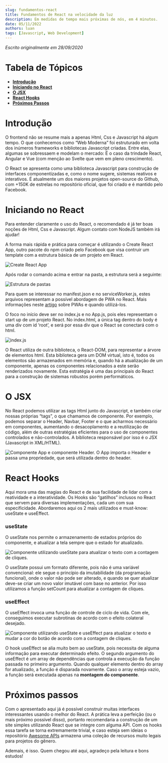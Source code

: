 ```yaml
---
slug: fundamentos-react
title: Fundamentos de React na velocidade da luz
description: Em medidas de tempo mais próximas de nós, em 4 minutos.
date: 05/11/2022
authors: luan
tags: [Javascript, Web Development]
---
```


*Escrito originalmente em 28/09/2020*

# Tabela de Tópicos
- [**Introdução**](#introdução)
- [**Iniciando no React**](#iniciando-no-react)
- [**O JSX**](#o-jsx)
- [**React Hooks**](#react-hooks)
- [**Próximos Passos**](#próximos-passos)

# Introdução
O frontend não se resume mais a apenas Html, Css e Javascript há algum tempo. O que conhecemos como “Web Moderna” foi estruturado em volta dos inúmeros frameworks e bibliotecas Javascript criadas. Entre elas, algumas se sobressaem e modelam o mercado: É o caso da trindade React, Angular e Vue (com menção ao Svelte que vem em pleno crescimento).

O React se apresenta como uma biblioteca Javascript para construção de interfaces componentizadas e, como o nome sugere, sistemas reativos e interativos. É atualmente um dos maiores projetos open-source do Github, com +150K de estrelas no repositório oficial, que foi criado e é mantido pelo Facebook.

# Iniciando no React
Para entender claramente o uso do React, o recomendado é já ter boas noções de Html, Css e Javascript. Algum contato com NodeJS também irá ajudar!

A forma mais rápida e prática para começar é utilizando o Create React App, outro pacote do npm criado pelo Facebook que visa contruir um template com a estrutura básica de um projeto em React.

![Create React App](./fundamentos-react-1.png)

Após rodar o comando acima e entrar na pasta, a estrutura será a seguinte:

![Estrutura de pastas](./fundamentos-react-2.png)

Para quem se interessar no manifest.json e no serviceWorker.js, estes arquivos representam a possível abordagem de PWA no React. Mais informações neste [artigo](https://medium.com/@victoriwakawa/como-transformar-sua-aplica%C3%A7%C3%A3o-reactjs-em-um-pwa-e-ser%C3%A1-que-voc%C3%AA-deve-fazer-isso-567a8552c96d) sobre PWAs e quando utilizá-los.

O foco no início deve ser no index.js e no App.js, pois eles representam o start up de um projeto React. No index.html, a única tag dentro do body é uma div com id ‘root’, e será por essa div que o React se conectará com o html.

![index.js](./fundamentos-react-3.png)

O React utiliza de outra biblioteca, o React-DOM, para representar a árvore de elementos html. Esta biblioteca gera um DOM virtual, isto é, todos os elementos são armazenados em memória e, quando há a atualização de um componente, apenas os componentes relacionados a este serão renderizados novamente. Esta estratégia é uma das principais do React para a construção de sistemas robustos porém performáticos.

# O JSX
No React podemos utilizar as tags Html junto do Javascript, e também criar nossas próprias “tags”, o que chamamos de componente. Por exemplo, podemos separar o Header, Navbar, Footer e o que acharmos necessário em componentes, aumentando o desacoplamento e a reutilização de código, além de outras estratégias eficientes para o uso de componentes controlados e não-controlados. A biblioteca responsável por isso é o JSX (Javascript in XML/HTML).

![Componente App e componente Header. O App importa o Header e passa uma propriedade, que será utilizada dentro do header.](./fundamentos-react-4.png)

# React Hooks
Aqui mora uma das magias do React e de sua facilidade de lidar com a reatividade e a interatividade. Os Hooks são “gatilhos” inclusos no React que servem para diversas implementações, cada um com sua especificidade. Abordaremos aqui os 2 mais utilizados e must-know: useState e useEffect.

### useState

O useState nos permite o armazenamento de estados próprios do componente, e atualizar a tela sempre que o estado for atualizado.

![Componente utilizando useState para atualizar o texto com a contagem de cliques.](./fundamentos-react-5.png)

O useState possui um formato diferente, pois não é uma variável convencional: ele segue o princípio da imutabilidade (da programação funcional), onde o valor não pode ser alterado, e quando se quer atualizar deve-se criar um novo valor imutável com base no anterior. Por isso utilizamos a função setCount para atualizar a contagem de cliques.

### useEffect

O useEffect invoca uma função de controle de ciclo de vida. Com ele, conseguimos executar subrotinas de acordo com o efeito colateral desejado.

![Componente utilizando useState e useEffect para atualizar o texto e mudar a cor do botão de acordo com a contagem de cliques.](./fundamentos-react-6.png)

O hook useEffect se alia muito bem ao useState, pois necessita de alguma informação para executar determinado efeito. O segundo argumento do useEffect é um array de dependências que controla a execução da função passada no primeiro argumento. Quando qualquer elemento dentro do array for atualizado, a função é disparada novamente. Caso o array esteja vazio, a função será executada apenas na **montagem do componente**.

# Próximos passos

Com o apresentado aqui já é possível construir muitas interfaces interessantes usando o melhor do React. A prática leva a perfeição (ou o mais próximo possível disso), portanto recomendaria a construção de um site simples utilizando React que se integre com alguma API. Com os hooks essa tarefa se torna extremamente trivial, e caso esteja sem ideias o repositório [Awesome APIs](https://github.com/TonnyL/Awesome_APIs) armazena uma coleção de recursos muito legais para projetos do gênero.

Ademais, é isso. Quem chegou até aqui, agradeço pela leitura e bons estudos!